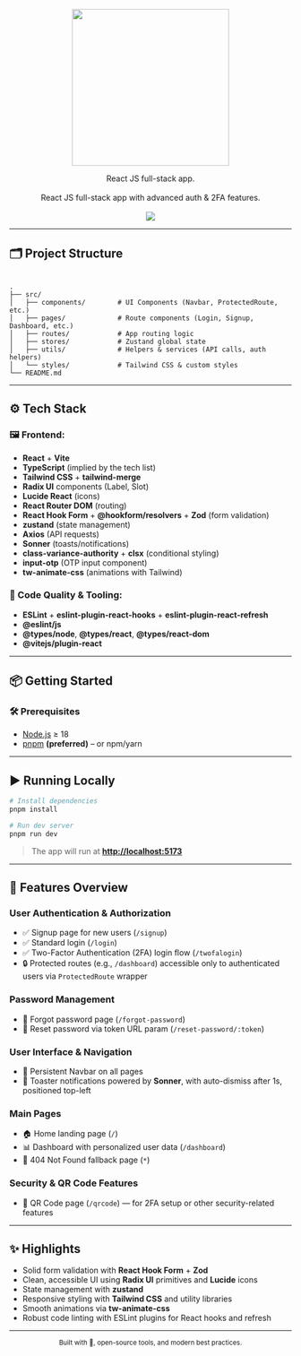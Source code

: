 <p align="center"><img align="center" width="280" src="https://skillicons.dev/icons?i=react"/></p>

<div align="center">React JS full-stack app.</div>
</br>

<div align="center">React JS full-stack app with advanced auth & 2FA features.</div>
<br />

<div align="center">
  <img src="https://skillicons.dev/icons?i=tailwind,ts,vite,express,nodejs,sqlite,vercel,webstorm,pnpm,html,css" />
</div>

---

## 🗂️ Project Structure

```

.
├── src/
│   ├── components/        # UI Components (Navbar, ProtectedRoute, etc.)
│   ├── pages/             # Route components (Login, Signup, Dashboard, etc.)
│   ├── routes/            # App routing logic
│   ├── stores/            # Zustand global state
│   ├── utils/             # Helpers & services (API calls, auth helpers)
│   └── styles/            # Tailwind CSS & custom styles
└── README.md

````

---

## ⚙️ Tech Stack

### 🖼 Frontend:
- **React** + **Vite**
- **TypeScript** (implied by the tech list)
- **Tailwind CSS** + **tailwind-merge**
- **Radix UI** components (Label, Slot)
- **Lucide React** (icons)
- **React Router DOM** (routing)
- **React Hook Form** + **@hookform/resolvers** + **Zod** (form validation)
- **zustand** (state management)
- **Axios** (API requests)
- **Sonner** (toasts/notifications)
- **class-variance-authority** + **clsx** (conditional styling)
- **input-otp** (OTP input component)
- **tw-animate-css** (animations with Tailwind)

### 🧹 Code Quality & Tooling:
- **ESLint** + **eslint-plugin-react-hooks** + **eslint-plugin-react-refresh**
- **@eslint/js**
- **@types/node**, **@types/react**, **@types/react-dom**
- **@vitejs/plugin-react**

---

## 📦 Getting Started

### 🛠 Prerequisites

- [Node.js](https://nodejs.org/) ≥ 18
- [pnpm](https://pnpm.io) **(preferred)** – or npm/yarn

---

## ▶️ Running Locally

```bash
# Install dependencies
pnpm install

# Run dev server
pnpm run dev
````

> The app will run at **[http://localhost:5173](http://localhost:5173)**

---

## 🔐 Features Overview

### User Authentication & Authorization

* ✅ Signup page for new users (`/signup`)
* ✅ Standard login (`/login`)
* ✅ Two-Factor Authentication (2FA) login flow (`/twofalogin`)
* 🔒 Protected routes (e.g., `/dashboard`) accessible only to authenticated users via `ProtectedRoute` wrapper

### Password Management

* 🔑 Forgot password page (`/forgot-password`)
* 🔑 Reset password via token URL param (`/reset-password/:token`)

### User Interface & Navigation

* 🧭 Persistent Navbar on all pages
* 🔔 Toaster notifications powered by **Sonner**, with auto-dismiss after 1s, positioned top-left

### Main Pages

* 🏠 Home landing page (`/`)
* 📊 Dashboard with personalized user data (`/dashboard`)
* 🚫 404 Not Found fallback page (`*`)

### Security & QR Code Features

* 📱 QR Code page (`/qrcode`) — for 2FA setup or other security-related features

---

## ✨ Highlights

* Solid form validation with **React Hook Form** + **Zod**
* Clean, accessible UI using **Radix UI** primitives and **Lucide** icons
* State management with **zustand**
* Responsive styling with **Tailwind CSS** and utility libraries
* Smooth animations via **tw-animate-css**
* Robust code linting with ESLint plugins for React hooks and refresh

---

<div align="center">
  <sub>Built with 💙, open-source tools, and modern best practices.</sub>
</div>
